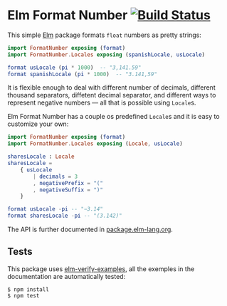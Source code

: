 # Elm Format Number [![Build Status](https://circleci.com/gh/cuducos/elm-format-number.svg?style=shield)](https://circleci.com/gh/cuducos/elm-format-number)

This simple [Elm](http://elm-lang.com) package formats `float` numbers as pretty strings:

```elm
import FormatNumber exposing (format)
import FormatNumber.Locales exposing (spanishLocale, usLocale)

format usLocale (pi * 1000)  -- "3,141.59"
format spanishLocale (pi * 1000)  -- "3.141,59"
```

It is flexible enough to deal with different number of decimals, different thousand separators, diffetent decimal separator, and different ways to represent negative numbers — all that is possible using `Locale`s. 

Elm Format Number has a couple os predefined `Locale`s and it is easy to customize your own:

```elm
import FormatNumber exposing (format)
import FormatNumber.Locales exposing (Locale, usLocale)

sharesLocale : Locale
sharesLocale =
    { usLocale
        | decimals = 3
        , negativePrefix = "("
        , negativeSuffix = ")"
    }

format usLocale -pi -- "−3.14"
format sharesLocale -pi -- "(3.142)"
```

The API is further documented in [package.elm-lang.org](http://package.elm-lang.org/packages/cuducos/elm-format-number/latest/FormatNumber).

## Tests

This package uses [elm-verify-examples](https://www.npmjs.com/package/elm-doc-test), all the exemples in the documentation are automatically tested:

```console
$ npm install
$ npm test
```
